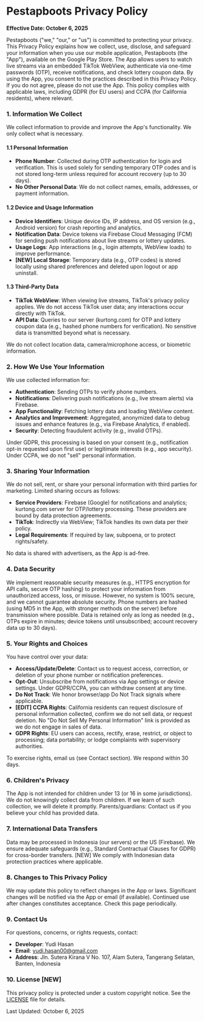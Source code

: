 # Pestapboots Privacy Policy

**Effective Date: October 6, 2025**

Pestapboots ("we," "our," or "us") is committed to protecting your privacy. This Privacy Policy explains how we collect, use, disclose, and safeguard your information when you use our mobile application, Pestapboots (the "App"), available on the Google Play Store. The App allows users to watch live streams via an embedded TikTok WebView, authenticate via one-time passwords (OTP), receive notifications, and check lottery coupon data. By using the App, you consent to the practices described in this Privacy Policy. If you do not agree, please do not use the App. This policy complies with applicable laws, including GDPR (for EU users) and CCPA (for California residents), where relevant.

### 1. Information We Collect

We collect information to provide and improve the App's functionality. We only collect what is necessary.

#### 1.1 Personal Information
- **Phone Number**: Collected during OTP authentication for login and verification. This is used solely for sending temporary OTP codes and is not stored long-term unless required for account recovery (up to 30 days).
- **No Other Personal Data**: We do not collect names, emails, addresses, or payment information.

#### 1.2 Device and Usage Information
- **Device Identifiers**: Unique device IDs, IP address, and OS version (e.g., Android version) for crash reporting and analytics.
- **Notification Data**: Device tokens via Firebase Cloud Messaging (FCM) for sending push notifications about live streams or lottery updates.
- **Usage Logs**: App interactions (e.g., login attempts, WebView loads) to improve performance.
- **[NEW] Local Storage**: Temporary data (e.g., OTP codes) is stored locally using shared preferences and deleted upon logout or app uninstall.

#### 1.3 Third-Party Data
- **TikTok WebView**: When viewing live streams, TikTok's privacy policy applies[](https://www.tiktok.com/legal/privacy-policy). We do not access TikTok user data; any interactions occur directly with TikTok.
- **API Data**: Queries to our server (kurtong.com) for OTP and lottery coupon data (e.g., hashed phone numbers for verification). No sensitive data is transmitted beyond what is necessary.

We do not collect location data, camera/microphone access, or biometric information.

### 2. How We Use Your Information

We use collected information for:
- **Authentication**: Sending OTPs to verify phone numbers.
- **Notifications**: Delivering push notifications (e.g., live stream alerts) via Firebase.
- **App Functionality**: Fetching lottery data and loading WebView content.
- **Analytics and Improvement**: Aggregated, anonymized data to debug issues and enhance features (e.g., via Firebase Analytics, if enabled).
- **Security**: Detecting fraudulent activity (e.g., invalid OTPs).

Under GDPR, this processing is based on your consent (e.g., notification opt-in requested upon first use) or legitimate interests (e.g., app security). Under CCPA, we do not "sell" personal information.

### 3. Sharing Your Information

We do not sell, rent, or share your personal information with third parties for marketing. Limited sharing occurs as follows:
- **Service Providers**: Firebase (Google) for notifications and analytics; kurtong.com server for OTP/lottery processing. These providers are bound by data protection agreements.
- **TikTok**: Indirectly via WebView; TikTok handles its own data per their policy.
- **Legal Requirements**: If required by law, subpoena, or to protect rights/safety.

No data is shared with advertisers, as the App is ad-free.

### 4. Data Security

We implement reasonable security measures (e.g., HTTPS encryption for API calls, secure OTP hashing) to protect your information from unauthorized access, loss, or misuse. However, no system is 100% secure, and we cannot guarantee absolute security. Phone numbers are hashed (using MD5 in the App, with stronger methods on the server) before transmission where possible. Data is retained only as long as needed (e.g., OTPs expire in minutes; device tokens until unsubscribed; account recovery data up to 30 days).

### 5. Your Rights and Choices

You have control over your data:
- **Access/Update/Delete**: Contact us to request access, correction, or deletion of your phone number or notification preferences.
- **Opt-Out**: Unsubscribe from notifications via App settings or device settings. Under GDPR/CCPA, you can withdraw consent at any time.
- **Do Not Track**: We honor browser/app Do Not Track signals where applicable.
- **[EDIT] CCPA Rights**: California residents can request disclosure of personal information collected, confirm we do not sell data, or request deletion. No "Do Not Sell My Personal Information" link is provided as we do not engage in sales of data.
- **GDPR Rights**: EU users can access, rectify, erase, restrict, or object to processing; data portability; or lodge complaints with supervisory authorities.

To exercise rights, email us (see Contact section). We respond within 30 days.

### 6. Children's Privacy

The App is not intended for children under 13 (or 16 in some jurisdictions). We do not knowingly collect data from children. If we learn of such collection, we will delete it promptly. Parents/guardians: Contact us if you believe your child has provided data.

### 7. International Data Transfers

Data may be processed in Indonesia (our servers) or the US (Firebase). We ensure adequate safeguards (e.g., Standard Contractual Clauses for GDPR) for cross-border transfers. [NEW] We comply with Indonesian data protection practices where applicable.

### 8. Changes to This Privacy Policy

We may update this policy to reflect changes in the App or laws. Significant changes will be notified via the App or email (if available). Continued use after changes constitutes acceptance. Check this page periodically.

### 9. Contact Us

For questions, concerns, or rights requests, contact:
- **Developer**: Yudi Hasan
- **Email**: yudi.hasan00@gmail.com
- **Address**: Jln. Sutera Kirana V No. 107, Alam Sutera, Tangerang Selatan, Banten, Indonesia

### 10. License [NEW]

This privacy policy is protected under a custom copyright notice. See the [LICENSE](LICENSE) file for details.

Last Updated: October 6, 2025

